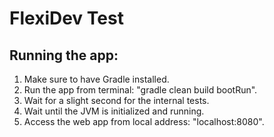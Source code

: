 # FlexiDev Test

## Running the app:
1. Make sure to have Gradle installed.
2. Run the app from terminal: "gradle clean build bootRun".
3. Wait for a slight second for the internal tests.
4. Wait until the JVM is initialized and running.
5. Access the web app from local address: "localhost:8080".
